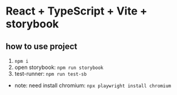 # React + TypeScript + Vite + storybook

## how to use project

1. `npm i`
2.  open storybook:  `npm run storybook`
3.  test-runner: `npm run test-sb`
  - note: need install chromium:  `npx playwright install chromium`


